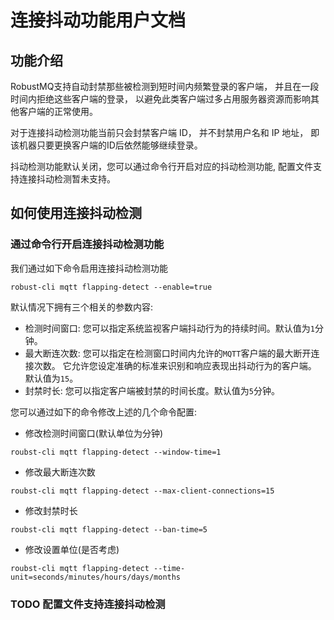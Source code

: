 # 连接抖动功能用户文档
## 功能介绍
RobustMQ支持自动封禁那些被检测到短时间内频繁登录的客户端，
并且在一段时间内拒绝这些客户端的登录，
以避免此类客户端过多占用服务器资源而影响其他客户端的正常使用。

对于连接抖动检测功能当前只会封禁客户端 ID，
并不封禁用户名和 IP 地址，
即该机器只要更换客户端的ID后依然能够继续登录。

抖动检测功能默认关闭，您可以通过命令行开启对应的抖动检测功能,
配置文件支持连接抖动检测暂未支持。

## 如何使用连接抖动检测
### 通过命令行开启连接抖动检测功能
我们通过如下命令启用连接抖动检测功能
```shell
robust-cli mqtt flapping-detect --enable=true
```
默认情况下拥有三个相关的参数内容:
- 检测时间窗口: 您可以指定系统监视客户端抖动行为的持续时间。默认值为`1`分钟。
- 最大断连次数: 您可以指定在检测窗口时间内允许的`MQTT`客户端的最大断开连接次数。
  它允许您设定准确的标准来识别和响应表现出抖动行为的客户端。
  默认值为`15`。
- 封禁时长: 您可以指定客户端被封禁的时间长度。默认值为`5`分钟。

您可以通过如下的命令修改上述的几个命令配置:
- 修改检测时间窗口(默认单位为分钟)
```shell
roubst-cli mqtt flapping-detect --window-time=1
```
- 修改最大断连次数
```shell
roubst-cli mqtt flapping-detect --max-client-connections=15
```
- 修改封禁时长
```shell
roubst-cli mqtt flapping-detect --ban-time=5
```
- 修改设置单位(是否考虑)
```shell
roubst-cli mqtt flapping-detect --time-unit=seconds/minutes/hours/days/months
```
### TODO 配置文件支持连接抖动检测
